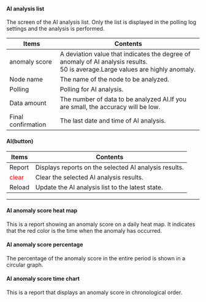 #### AI analysis list

<div class="text-xl mb-2">
The screen of the AI analysis list.
Only the list is displayed in the polling log settings and the analysis is performed.
</div>

<div class="text-lg">

| Items | Contents |
| ---- | ---- |
| anomaly score | A deviation value that indicates the degree of anomaly of AI analysis results.<br> 50 is average.Large values are highly anomaly.|
| Node name | The name of the node to be analyzed.|
| Polling | Polling for AI analysis.|
| Data amount | The number of data to be analyzed AI.If you are small, the accuracy will be low.|
| Final confirmation | The last date and time of AI analysis.|
</div>

>>>
#### AI(button)

<div class="text-xl">

| Items | Contents |
| ---- | ---- |
| Report | Displays reports on the selected AI analysis results.|
| <Span style = "color: red;"> clear </span> | Clear the selected AI analysis results.|
| Reload | Update the AI analysis list to the latest state.|
</div>


---
#### AI anomaly score heat map
<div class="text-xl mb-4">
This is a report showing an anomaly score on a daily heat map.
It indicates that the red color is the time when the anomaly has occurred.
</div>

#### AI anomaly score percentage
<div class="text-xl mb-4">
The percentage of the anomaly score in the entire period is shown in a circular graph.
</div>

#### AI anomaly score time chart
<div class="text-xl mb-4">
This is a report that displays an anomaly score in chronological order.
</div>
